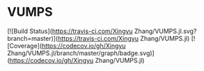 # VUMPS

[![Build Status](https://travis-ci.com/Xingyu Zhang/VUMPS.jl.svg?branch=master)](https://travis-ci.com/Xingyu Zhang/VUMPS.jl)
[![Coverage](https://codecov.io/gh/Xingyu Zhang/VUMPS.jl/branch/master/graph/badge.svg)](https://codecov.io/gh/Xingyu Zhang/VUMPS.jl)

